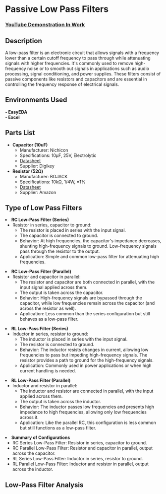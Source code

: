 <h1>Passive Low Pass Filters</h1>

### [YouTube Demonstration In Work](INSERTLINK)

<h2>Description</h2>
A low-pass filter is an electronic circuit that allows signals with a frequency lower than a certain cutoff frequency to pass through while attenuating signals with higher frequencies. It's commonly used to remove high-frequency noise or to smooth out signals in applications such as audio processing, signal conditioning, and power supplies. These filters consist of passive components like resistors and capacitors and are essential in controlling the frequency response of electrical signals.
<br />

<h2>Environments Used</h2>
<b>- EasyEDA</b><br />
<b>- Excel</b><br />

<h2>Parts List</h2>
<ul>
  <li><strong>Capacitor (10uF)</strong>
    <ul>
      <li>Manufacturer: Nichicon</li>
      <li>Specifications: 10µF, 25V, Electrolytic</li>
      <li><a href="https://www.digikey.com/en/products/detail/nichicon/UCS2G100MPD1TD/3768673">Datasheet</a></li>
      <li>Supplier: Digikey</li>
    </ul>
  </li>
  <li><strong>Resistor (52Ω)</strong>
    <ul>
      <li>Manufacturer: BOJACK</li>
      <li>Specifications: 10kΩ, 1/4W, ±1%</li>
      <li><a href="https://www.amazon.com/BOJACK-Values-Resistor-Resistors-Assortment/dp/B08FD1XVL6/ref" target="_blank">Datasheet</a></li>
      <li>Supplier: Amazon</li>
    </ul>
  </li>
</ul>

<h2>Type of Low Pass Filters</h2>

  <li><strong>RC Low-Pass Filter (Series)</strong>
    <ul>
      <li>Resistor in series, capacitor to ground:
        <ul>
          <li>The resistor is placed in series with the input signal.</li>
          <li>The capacitor is connected to ground.</li>
          <li>Behavior: At high frequencies, the capacitor's impedance decreases, shunting high-frequency signals to ground. Low-frequency signals pass through the resistor to the output.</li>
          <li>Application: Simple and common low-pass filter for attenuating high frequencies.</li>
        </ul>
      </li>
    </ul>
  </li>
  <li><strong>RC Low-Pass Filter (Parallel)</strong>
    <ul>
      <li>Resistor and capacitor in parallel:
        <ul>
          <li>The resistor and capacitor are both connected in parallel, with the input signal applied across them.</li>
          <li>The output is taken across the capacitor.</li>
          <li>Behavior: High-frequency signals are bypassed through the capacitor, while low frequencies remain across the capacitor (and across the resistor as well).</li>
          <li>Application: Less common than the series configuration but still behaves as a low-pass filter.</li>
        </ul>
      </li>
    </ul>
  </li>
  <li><strong>RL Low-Pass Filter (Series)</strong>
    <ul>
      <li>Inductor in series, resistor to ground:
        <ul>
          <li>The inductor is placed in series with the input signal.</li>
          <li>The resistor is connected to ground.</li>
          <li>Behavior: The inductor resists changes in current, allowing low frequencies to pass but impeding high-frequency signals. The resistor provides a path to ground for the high-frequency signals.</li>
          <li>Application: Commonly used in power applications or when high current handling is needed.</li>
        </ul>
      </li>
    </ul>
  </li>
  <li><strong>RL Low-Pass Filter (Parallel)</strong>
    <ul>
      <li>Inductor and resistor in parallel:
        <ul>
          <li>The inductor and resistor are connected in parallel, with the input applied across them.</li>
          <li>The output is taken across the inductor.</li>
          <li>Behavior: The inductor passes low frequencies and presents high impedance to high frequencies, allowing only low frequencies across it.</li>
          <li>Application: Like the parallel RC, this configuration is less common but still functions as a low-pass filter.</li>
        </ul>
      </li>
    </ul>
  </li>
</ul>

<li><strong>Summary of Configurations</strong>
<ul>
  <li>RC Series Low-Pass Filter: Resistor in series, capacitor to ground.</li>
  <li>RC Parallel Low-Pass Filter: Resistor and capacitor in parallel, output across the capacitor.</li>
  <li>RL Series Low-Pass Filter: Inductor in series, resistor to ground.</li>
  <li>RL Parallel Low-Pass Filter: Inductor and resistor in parallel, output across the inductor.</li>
</ul>

<h2>Low-Pass Filter Analysis</h2>
